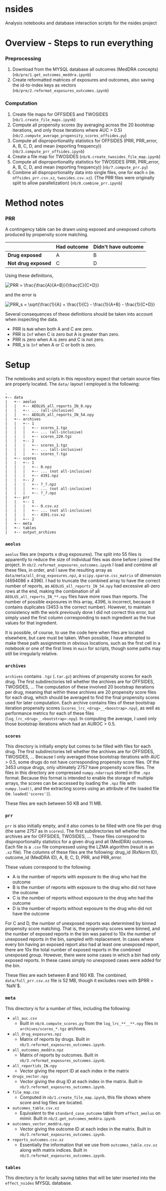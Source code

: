 # nsides
Analysis notebooks and database interaction scripts for the nsides project

# Overview - Steps to run everything

### Preprocessing

1. Download from the MYSQL database all outcomes (MedDRA concepts) (`nb/pre/1.get_outcomes_meddra.ipynb`)
2. Create reformatted matrices of exposures and outcomes, also saving the id-to-index keys as vectors (`nb/pre/2.reformat_exposures_outcomes.ipynb`)

### Computation

1. Create file maps for OFFSIDES and TWOSIDES (`nb/1.create_file_maps.ipynb`)
2. Compute all propensity scores (by averaging across the 20 bootstrap iterations, and only those iterations where AUC > 0.5) (`nb/2.compute_average_propensity_scores_offsides.py`)
3. Compute all disproportionality statistics for OFFSIDES (PRR, PRR_error, A, B, C, D, and mean (reporting frequency)) (`nb/3.compute_prr_offsides.ipynb`)
4. Create a file map for TWOSIDES (`nb/6.create_twosides_file_map.ipynb`)
5. Compute all disproportionality statistics for TWOSIDES (PRR, PRR_error, A, B, C, D, and mean (reporting frequency)) (`nb/7.compute_prr.py`)
6. Combine all disproportionality data into single files, one for each `n` (ie. `offsides_prr.csv.xz`, `twosides.csv.xz`). (The PRR files were originally split to allow parallelization) (`nb/8.combine_prr.ipynb`)

# Method notes

### PRR

A contingency table can be drawn using exposed and unexposed cohorts produced by propensity score matching.

|  | Had outcome | Didn't have outcome |
| -- | -- | -- |
| **Drug exposed** | A | B |
| **Not drug exposed** | C | D |

Using these definitions,

<img src="https://latex.codecogs.com/svg.latex?PRR&space;=&space;\frac{\frac{A}{A&plus;B}}{\frac{C}{C&plus;D}}" title="PRR = \frac{\frac{A}{A+B}}{\frac{C}{C+D}}" />

and the error is

<img src="https://latex.codecogs.com/svg.latex?PRR_s&space;=&space;\sqrt{\frac{1}{A}&space;&plus;&space;\frac{1}{C}&space;-&space;\frac{1}{A&plus;B}&space;-&space;\frac{1}{C&plus;D}}" title="PRR_s = \sqrt{\frac{1}{A} + \frac{1}{C} - \frac{1}{A+B} - \frac{1}{C+D}}" />

Several consequences of these definitions should be taken into account when inspecting the data.

* PRR is `NaN` when both A and C are zero.
* PRR is `Inf` when C is zero but A is greater than zero.
* PRR is zero when A is zero and C is not zero.
* PRR_s is `Inf` when A or C or both is zero.

# Setup

The notebooks and scripts in this repository expect that certain source files are properly located.
The `data/` layout I employed is the following:

```
.
+-- data
|   +-- aeolus
|   |   +-- AEOLUS_all_reports_IN_0.npy
|   |   +-- ... (all-inclusive)
|   |   +-- AEOLUS_all_reports_IN_54.npy
|   +-- archives
|   |   +-- 1
|   |   |   +-- scores_1.tgz
|   |   |   +-- ... (all-inclusive)
|   |   |   +-- scores_220.tgz
|   |   +-- 2
|   |   |   +-- scores_1.tgz
|   |   |   +-- ... (all-inclusive)
|   |   |   +-- scores_?.tgz
|   +-- scores
|   |   +-- 1
|   |   |   +-- 0.npz
|   |   |   +-- ... (not all-inclusive)
|   |   |   +-- 4391.npz
|   |   +-- 2
|   |   |   +-- ?_?.npz
|   |   |   +-- ... (not all-inclusive)
|   |   |   +-- ?_?.npz
|   +-- prr
|   |   +-- 1
|   |   |   +-- 0.csv.xz
|   |   |   +-- ... (not all-inclusive)
|   |   |   +-- 4391.csv.xz
|   |   +-- 2
|   +-- meta
|   +-- tables
|   +-- output_archives
```

### `aeolus`

`aeolus` files are (reports x drug exposures).
The split into 55 files is apparently to reduce the size of individual files was done before I joined the project.
In `nb/2.reformat_exposures_outcomes.ipynb` I load and combine all these files, in order, and I save the resulting array as `data/meta/all_drug_exposures.npz`, a `scipy.sparse.csc_matrix` of dimension (4694086 x 4396).
I had to truncate the combined array to have the correct number of reports, as `AEOLUS_all_reports_IN_54.npy` had excessive all-zero rows at the end, making the combination of all `AEOLUS_all_reports_IN_**.npy` files have more rows than reports.
The number of possible exposures in this array, 4396, is incorrect, because it contains duplicates (3453 is the correct number).
However, to maintain consistency with the work previously done I did not correct this error, but simply used the first column corresponding to each ingredient as the true values for that ingredient.

It is possible, of course, to use the code here when files are located elsewhere, but care must be taken.
When possible, I have attempted to make these path assignments in obvious locations, such as the first cell in a notebook or one of the first lines in `main` for scripts, though some paths may still be irregularly relative.

### `archives`

`archives` contains `.tgz` (`.tar.gz`) archives of propensity scores for each drug.
The first subdirectories tell whether the archives are for OFFSIDES, TWOSIDES, ...
The computation of these involved 20 bootstrap iterations per drug, meaning that within these archives are 20 propensity score files for each drug, which should be averaged to find the final propensity scores used for later computation.
Each archive contains files of these bootstrap iteration propensity scores (`scores_lrc_<drug>__<boostrap>.npy`), as well as performance metrics for each of these files (`log_lrc_<drug>__<bootstrap>.npy`).
In computing the average, I used only those bootstrap iterations which had an AUROC > 0.5.

### `scores`

This directory is initially empty but comes to be filled with files for each drug.
The first subdirectories tell whether the archives are for OFFSIDES, TWOSIDES, ...
Because I only averaged those bootstrap iterations with AUC > 0.5, some drugs do not have corresponding propensity score files.
Of the 3453 unique drugs, only ultimately 2757 have propensity score files.
The files in this directory are compressed `numpy.ndarray`s stored in the `.npz` format.
Because this format is intended to enable the storage of multiple arrays, the scores can be accessed by loading the `.npz` file with `numpy.load()`, and the extracting scores using an attribute of the loaded file (ie. `loaded['scores']`).

These files are each between 50 KB and 11 MB.

### `prr`

`prr` is also initially empty, and it also comes to be filled with one file per drug (the same 2757 as in `scores`).
The first subdirectories tell whether the archives are for OFFSIDES, TWOSIDES, ...
These files correspond to disproportionality statistics for a given drug and all (MedDRA) outcomes.
Each file is a `.csv` file compressed using the LZMA algorithm (result is an `.xz` file).
The columns of these files are the following: drug_id (RxNorm ID), outcome_id (MedDRA ID), A, B, C, D, PRR, and PRR_error.

These values correspond to the following:

* A is the number of reports with exposure to the drug who had the outcome
* B is the number of reports with exposure to the drug who did not have the outcome
* C is the number of reports without exposure to the drug who had the outcome
* D is the number of reports without exposure to the drug who did not have the outcome

For C and D, the number of unexposed reports was determined by binned propensity score matching.
That is, the propensity scores were binned, and the number of exposed reports in the bin was paired to 10x the number of unexposed reports in the bin, sampled with replacement.
In cases where every bin having an exposed report also had at least one unexposed report, there are 10x the total number of exposed reports in the combined unexposed group.
However, there were some cases in which a bin had only exposed reports.
In these cases simply no unexposed cases were added for the bin.

These files are each between 8 and 160 KB.
The combined, `data/full_prr.csv.xz` file is 52 MB, though it excludes rows with $PRR = `NaN`$.

### `meta`

This directory is for a number of files, including the following:

* `all_auc.csv`
    * Built in `nb/4.compute_scores.py` from the `log_lrc_**__**.npy` files in `archives/scores_*.tgz` archives.
* `all_drug_exposures.npz`
    * Matrix of reports by drugs. Built in `nb/3.reformat_exposures_outcomes.ipynb`.
* `all_outcomes_meddra.npz`
    * Matrix of reports by outcomes. Built in `nb/3.reformat_exposures_outcomes.ipynb`.
* `all_reportids_IN.npy`
    * Vector giving the report ID at each index in the matrix
* `drugs_vector.npy`
    * Vector giving the drug ID at each index in the matrix. Built in `nb/3.reformat_exposures_outcomes.ipynb`.
* `file_map.csv`
    * Computed in `nb/1.create_file_map.ipynb`, this file shows where score and log files are located.
* `outcomes_table.csv.xz`
    * Equivalent to the `standard_case_outcome` table from `effect_aeolus` on mimir. Built in `nb/2.get_outcomes_meddra.ipynb`.
* `outcomes_vector_meddra.npy`
    * Vector giving the outcome ID at each index in the matrix. Built in `nb/3.reformat_exposures_outcomes.ipynb`.
* `reports_outcomes.csv.xz`
    * Essentially the information that we use from `outcomes_table.csv.xz` along with matrix indices. Built in `nb/3.reformat_exposures_outcomes.ipynb`.

### `tables`

This directory is for locally saving tables that will be later inserted into the `effect_nsides` MYSQL database.
